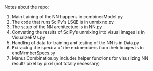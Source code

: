Notes about the repo:

1. Main training of the NN happens in combinedModel.py
2. The code that runs SciPy's LSQE is in unmixing.py
3. The setup of the NN architecture is in NN.py
4. Converting the results of SciPy's unmixing into visual images is in VisualizeEMs.py
5. Handling of data for training and testing of the NN is in Data.py
6. Extracting the spectra of the endmembers from their images is in endMemberSpecs.py
7. ManualCombination.py includes helper functions for visualizing NN results pixel by pixel (not totally necessary)